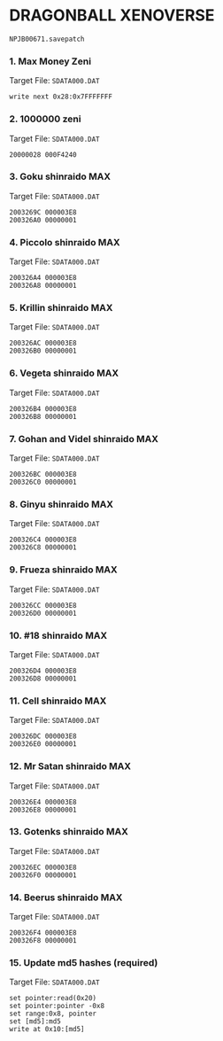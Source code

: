 #  DRAGONBALL XENOVERSE 

`NPJB00671.savepatch`

### 1. Max Money Zeni

Target File: `SDATA000.DAT`

```
write next 0x28:0x7FFFFFFF
```

### 2. 1000000 zeni

Target File: `SDATA000.DAT`

```
20000028 000F4240
```

### 3. Goku shinraido MAX

Target File: `SDATA000.DAT`

```
2003269C 000003E8
200326A0 00000001
```

### 4. Piccolo shinraido MAX

Target File: `SDATA000.DAT`

```
200326A4 000003E8
200326A8 00000001
```

### 5. Krillin shinraido MAX

Target File: `SDATA000.DAT`

```
200326AC 000003E8
200326B0 00000001
```

### 6. Vegeta shinraido MAX

Target File: `SDATA000.DAT`

```
200326B4 000003E8
200326B8 00000001
```

### 7. Gohan and Videl shinraido MAX

Target File: `SDATA000.DAT`

```
200326BC 000003E8
200326C0 00000001
```

### 8. Ginyu shinraido MAX

Target File: `SDATA000.DAT`

```
200326C4 000003E8
200326C8 00000001
```

### 9. Frueza shinraido MAX

Target File: `SDATA000.DAT`

```
200326CC 000003E8
200326D0 00000001
```

### 10. #18 shinraido MAX

Target File: `SDATA000.DAT`

```
200326D4 000003E8
200326D8 00000001
```

### 11. Cell shinraido MAX

Target File: `SDATA000.DAT`

```
200326DC 000003E8
200326E0 00000001
```

### 12. Mr Satan shinraido MAX

Target File: `SDATA000.DAT`

```
200326E4 000003E8
200326E8 00000001
```

### 13. Gotenks shinraido MAX

Target File: `SDATA000.DAT`

```
200326EC 000003E8
200326F0 00000001
```

### 14. Beerus shinraido MAX

Target File: `SDATA000.DAT`

```
200326F4 000003E8
200326F8 00000001
```

### 15. Update  md5 hashes (required)

Target File: `SDATA000.DAT`

```
set pointer:read(0x20)
set pointer:pointer -0x8
set range:0x8, pointer
set [md5]:md5
write at 0x10:[md5]
```

